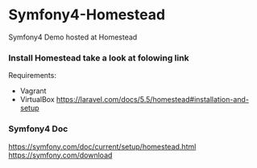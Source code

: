 # Symfony4-Homestead
Symfony4 Demo hosted at Homestead

### Install Homestead take a look at folowing link
Requirements:
* Vagrant
* VirtualBox
https://laravel.com/docs/5.5/homestead#installation-and-setup

### Symfony4 Doc
https://symfony.com/doc/current/setup/homestead.html
https://symfony.com/download
